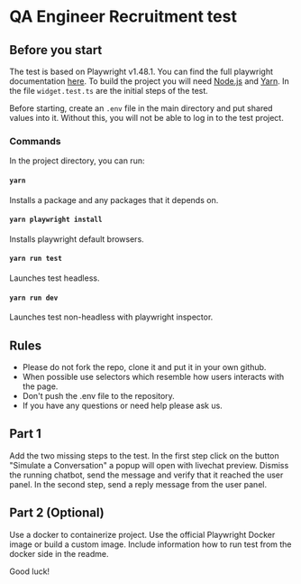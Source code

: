 # QA Engineer Recruitment test

## Before you start

The test is based on Playwright v1.48.1. You can find the full playwright documentation [here](https://playwright.dev/docs/intro). To build the project you will need [Node.js](https://nodejs.org/en/) and [Yarn](https://yarnpkg.com/getting-started/install).
In the file `widget.test.ts` are the initial steps of the test.

Before starting, create an `.env` file in the main directory and put shared values into it. Without this, you will not be able to log in to the test project.

### Commands

In the project directory, you can run:

#### `yarn`

Installs a package and any packages that it depends on.

#### `yarn playwright install`

Installs playwright default browsers.

#### `yarn run test`

Launches test headless.

#### `yarn run dev`

Launches test non-headless with playwright inspector.

## Rules

- Please do not fork the repo, clone it and put it in your own github.
- When possible use selectors which resemble how users interacts with the page.
- Don't push the .env file to the repository.
- If you have any questions or need help please ask us.

## Part 1

Add the two missing steps to the test. In the first step click on the button "Simulate a Conversation" a popup will open with livechat preview. Dismiss the running chatbot, send the message and verify that it reached the user panel. In the second step, send a reply message from the user panel.

## Part 2 (Optional)

Use a docker to containerize project. Use the official Playwright Docker image or build a custom image. Include information how to run test from the docker side in the readme.

Good luck!
